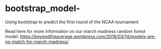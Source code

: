 # bootstrap_model-
Using bootstrap to predict the first round of the NCAA tournament 

Read here for more information on our march madness random forest model: https://beyondtheaverage.wordpress.com/2018/03/14/models-are-no-match-for-march-madness/
